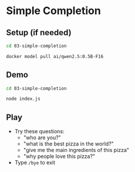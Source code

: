 # Simple Completion

## Setup (if needed)

```bash terminal-id=terminal-03
cd 03-simple-completion
```

```bash terminal-id=terminal-03
docker model pull ai/qwen2.5:0.5B-F16
```

## Demo

```bash terminal-id=terminal-03
cd 03-simple-completion
```

```bash terminal-id=terminal-03
node index.js
```

## Play

- Try these questions: 
  - "who are you?"
  - "what is the best pizza in the world?"
  - "give me the main ingredients of this pizza"
  - "why people love this pizza?"
- Type `/bye` to exit

